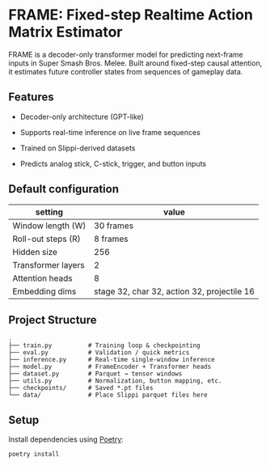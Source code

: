 # FRAME: Fixed-step Realtime Action Matrix Estimator
FRAME is a decoder-only transformer model for predicting next-frame inputs in Super Smash Bros. Melee. Built around fixed-step causal attention, it estimates future controller states from sequences of gameplay data.


## Features
- Decoder-only architecture (GPT-like)

- Supports real-time inference on live frame sequences

- Trained on Slippi-derived datasets

- Predicts analog stick, C-stick, trigger, and button inputs


## Default configuration
| setting                | value                                       |
|------------------------|---------------------------------------------|
| Window length (W)      | 30 frames                                   |
| Roll-out steps (R)     | 8 frames                                    |
| Hidden size            | 256                                         |
| Transformer layers     | 2                                           |
| Attention heads        | 8                                           |
| Embedding dims         | stage 32, char 32, action 32, projectile 16 |


## Project Structure
```
.
├── train.py          # Training loop & checkpointing
├── eval.py           # Validation / quick metrics
├── inference.py      # Real-time single-window inference
├── model.py          # FrameEncoder + Transformer heads
├── dataset.py        # Parquet → tensor windows
├── utils.py          # Normalization, button mapping, etc.
├── checkpoints/      # Saved *.pt files
└── data/             # Place Slippi parquet files here
```

## Setup

Install dependencies using [Poetry](https://python-poetry.org/):

```bash
poetry install
```
